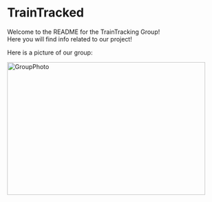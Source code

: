 # TrainTracked
<html>
<body>
    <p>Welcome to the README for the TrainTracking Group!<br> 
    Here you will find info related to our project!</p>
    <p> Here is a picture of our group:</p>
    <img src="https://scontent.xx.fbcdn.net/hphotos-xpl1/v/t34.0-12/12084074_1004317992965623_312556406_n.jpg?oh=7702e9c73e66c08e2e1ff3f876ad5c9a&oe=56164C19" width="460" height="308" alt="GroupPhoto">
</body>
</html>
